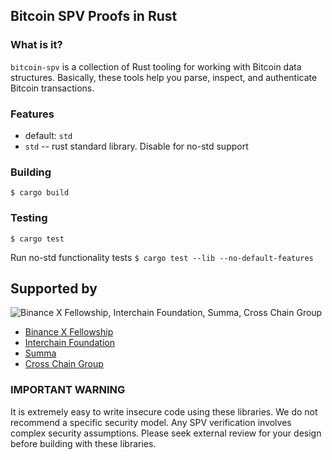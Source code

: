## Bitcoin SPV Proofs in Rust

### What is it?

`bitcoin-spv` is a collection of Rust tooling for working with Bitcoin
data structures. Basically, these tools help you parse, inspect, and
authenticate Bitcoin transactions.

### Features

- default: `std`
- `std` -- rust standard library. Disable for no-std support

### Building

`$ cargo build`

### Testing

`$ cargo test`

Run no-std functionality tests
`$ cargo test --lib --no-default-features`

## Supported by

![Binance X Fellowship, Interchain Foundation, Summa, Cross Chain Group](../logo-group.jpg)

- [Binance X Fellowship](https://binancex.dev/fellowship.html)
- [Interchain Foundation](https://interchain.io/)
- [Summa](https://summa.one)
- [Cross Chain Group](https://crosschain.group/)


### IMPORTANT WARNING

It is extremely easy to write insecure code using these libraries. We do not
recommend a specific security model. Any SPV verification involves complex
security assumptions. Please seek external review for your design before
building with these libraries.

